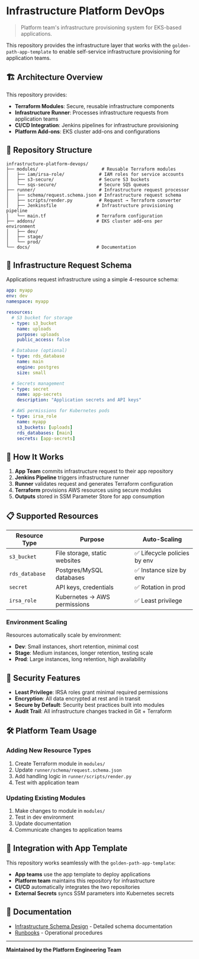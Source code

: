 # Infrastructure Platform DevOps

> Platform team's infrastructure provisioning system for EKS-based applications.

This repository provides the infrastructure layer that works with the `golden-path-app-template` to enable self-service infrastructure provisioning for application teams.

## 🏗️ Architecture Overview

This repository provides:

- **Terraform Modules**: Secure, reusable infrastructure components
- **Infrastructure Runner**: Processes infrastructure requests from application teams
- **CI/CD Integration**: Jenkins pipelines for infrastructure provisioning
- **Platform Add-ons**: EKS cluster add-ons and configurations

## 📂 Repository Structure

```
infrastructure-platform-devops/
├── modules/                        # Reusable Terraform modules
│   ├── iam/irsa-role/             # IAM roles for service accounts
│   ├── s3-secure/                 # Secure S3 buckets
│   └── sqs-secure/                # Secure SQS queues
├── runner/                        # Infrastructure request processor
│   ├── schema/request.schema.json # Infrastructure request schema
│   ├── scripts/render.py          # Request → Terraform converter
│   ├── Jenkinsfile               # Infrastructure provisioning pipeline
│   └── main.tf                   # Terraform configuration
├── addons/                       # EKS cluster add-ons per environment
│   ├── dev/
│   ├── stage/
│   └── prod/
└── docs/                         # Documentation
```

## 🚀 Infrastructure Request Schema

Applications request infrastructure using a simple 4-resource schema:

```yaml
app: myapp
env: dev
namespace: myapp

resources:
  # S3 bucket for storage
  - type: s3_bucket
    name: uploads
    purpose: uploads
    public_access: false

  # Database (optional)
  - type: rds_database
    name: main
    engine: postgres
    size: small

  # Secrets management
  - type: secret
    name: app-secrets
    description: "Application secrets and API keys"

  # AWS permissions for Kubernetes pods
  - type: irsa_role
    name: myapp
    s3_buckets: [uploads]
    rds_databases: [main]
    secrets: [app-secrets]
```

## 🔧 How It Works

1. **App Team** commits infrastructure request to their app repository
2. **Jenkins Pipeline** triggers infrastructure runner 
3. **Runner** validates request and generates Terraform configuration
4. **Terraform** provisions AWS resources using secure modules
5. **Outputs** stored in SSM Parameter Store for app consumption

## 📋 Supported Resources

| Resource Type | Purpose | Auto-Scaling |
|---------------|---------|--------------|
| `s3_bucket` | File storage, static websites | ✅ Lifecycle policies by env |
| `rds_database` | Postgres/MySQL databases | ✅ Instance size by env |
| `secret` | API keys, credentials | ✅ Rotation in prod |
| `irsa_role` | Kubernetes → AWS permissions | ✅ Least privilege |

### Environment Scaling

Resources automatically scale by environment:

- **Dev**: Small instances, short retention, minimal cost
- **Stage**: Medium instances, longer retention, testing scale
- **Prod**: Large instances, long retention, high availability

## 🔐 Security Features

- **Least Privilege**: IRSA roles grant minimal required permissions
- **Encryption**: All data encrypted at rest and in transit
- **Secure by Default**: Security best practices built into modules
- **Audit Trail**: All infrastructure changes tracked in Git + Terraform

## 🛠️ Platform Team Usage

### Adding New Resource Types

1. Create Terraform module in `modules/`
2. Update `runner/schema/request.schema.json`
3. Add handling logic in `runner/scripts/render.py`
4. Test with application team

### Updating Existing Modules

1. Make changes to module in `modules/`
2. Test in dev environment
3. Update documentation
4. Communicate changes to application teams

## 🤝 Integration with App Template

This repository works seamlessly with the `golden-path-app-template`:

- **App teams** use the app template to deploy applications
- **Platform team** maintains this repository for infrastructure
- **CI/CD** automatically integrates the two repositories
- **External Secrets** syncs SSM parameters into Kubernetes secrets

## 📖 Documentation

- [Infrastructure Schema Design](docs/infrastructure-schema-design.md) - Detailed schema documentation
- [Runbooks](docs/runbooks/) - Operational procedures

---

**Maintained by the Platform Engineering Team**